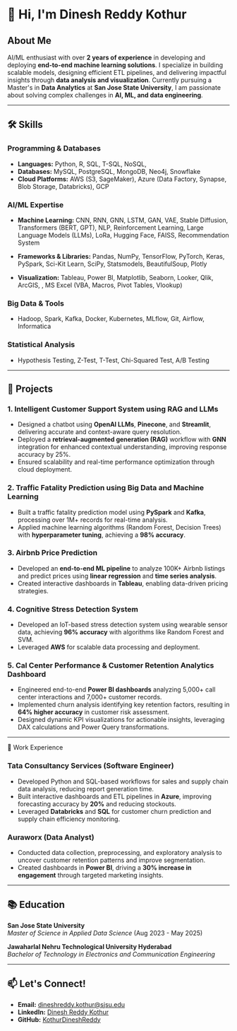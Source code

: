 # 👋 Hi, I'm Dinesh Reddy Kothur

## About Me
AI/ML enthusiast with over **2 years of experience** in developing and deploying **end-to-end machine learning solutions**. I specialize in building scalable models, designing efficient ETL pipelines, and delivering impactful insights through **data analysis and visualization**. Currently pursuing a Master's in **Data Analytics** at **San Jose State University**, I am passionate about solving complex challenges in **AI, ML, and data engineering**.

---

## 🛠️ Skills

### Programming & Databases
- **Languages:** Python, R, SQL, T-SQL, NoSQL, 
- **Databases:** MySQL, PostgreSQL, MongoDB, Neo4j, Snowflake
- **Cloud Platforms:** AWS (S3, SageMaker), Azure (Data Factory, Synapse, Blob Storage, Databricks), GCP  

### AI/ML Expertise
- **Machine Learning:** CNN, RNN, GNN, LSTM, GAN, VAE, Stable Diffusion, Transformers (BERT, GPT), NLP, Reinforcement Learning, Large Language Models (LLMs), LoRa, Hugging Face, FAISS, Recommendation System
 
- **Frameworks & Libraries:** Pandas, NumPy, TensorFlow, PyTorch, Keras, PySpark, Sci-Kit Learn, SciPy, Statsmodels, BeautifulSoup, Plotly  
- **Visualization:** Tableau, Power BI, Matplotlib, Seaborn, Looker, Qlik, ArcGIS, , MS Excel (VBA, Macros, Pivot Tables, Vlookup)

### Big Data & Tools
- Hadoop, Spark, Kafka, Docker, Kubernetes, MLflow, Git, Airflow, Informatica  

### Statistical Analysis
- Hypothesis Testing, Z-Test, T-Test, Chi-Squared Test, A/B Testing  

---

## 🚀 Projects

### **1. Intelligent Customer Support System using RAG and LLMs**
- Designed a chatbot using **OpenAI LLMs**, **Pinecone**, and **Streamlit**, delivering accurate and context-aware query resolution.  
- Deployed a **retrieval-augmented generation (RAG)** workflow with **GNN** integration for enhanced contextual understanding, improving response accuracy by 25%.  
- Ensured scalability and real-time performance optimization through cloud deployment.

### **2. Traffic Fatality Prediction using Big Data and Machine Learning**
- Built a traffic fatality prediction model using **PySpark** and **Kafka**, processing over 1M+ records for real-time analysis.  
- Applied machine learning algorithms (Random Forest, Decision Trees) with **hyperparameter tuning**, achieving a **98% accuracy**.  

### **3. Airbnb Price Prediction**
- Developed an **end-to-end ML pipeline** to analyze 100K+ Airbnb listings and predict prices using **linear regression** and **time series analysis**.  
- Created interactive dashboards in **Tableau**, enabling data-driven pricing strategies.  

### **4. Cognitive Stress Detection System**
- Developed an IoT-based stress detection system using wearable sensor data, achieving **96% accuracy** with algorithms like Random Forest and SVM.  
- Leveraged **AWS** for scalable data processing and deployment.

### **5. Cal Center Performance & Customer Retention Analytics Dashboard**
- Engineered end-to-end **Power BI dashboards** analyzing 5,000+ call center interactions and 7,000+ customer records.  
- Implemented churn analysis identifying key retention factors, resulting in **64% higher accuracy** in customer risk assessment.  
- Designed dynamic KPI visualizations for actionable insights, leveraging DAX calculations and Power Query transformations.

---

💼 Work Experience

### **Tata Consultancy Services (Software Engineer)**
- Developed Python and SQL-based workflows for sales and supply chain data analysis, reducing report generation time.
- Built interactive dashboards and ETL pipelines in **Azure**, improving forecasting accuracy by **20%** and reducing stockouts.
- Leveraged **Databricks** and **SQL** for customer churn prediction and supply chain efficiency monitoring.

### **Auraworx (Data Analyst)**
- Conducted data collection, preprocessing, and exploratory analysis to uncover customer retention patterns and improve segmentation.
- Created dashboards in **Power BI**, driving a **30% increase in engagement** through targeted marketing insights.

---

## 📚 Education

**San Jose State University**  
*Master of Science in Applied Data Science* (Aug 2023 - May 2025)  

**Jawaharlal Nehru Technological University Hyderabad**  
*Bachelor of Technology in Electronics and Communication Engineering*  

---

## 📫 Let's Connect!
- **Email:** dineshreddy.kothur@sjsu.edu  
- **LinkedIn:** [Dinesh Reddy Kothur](https://www.linkedin.com/in/kothur-dinesh-reddy/)  
- **GitHub:** [KothurDineshReddy](https://github.com/KothurDineshReddy)
